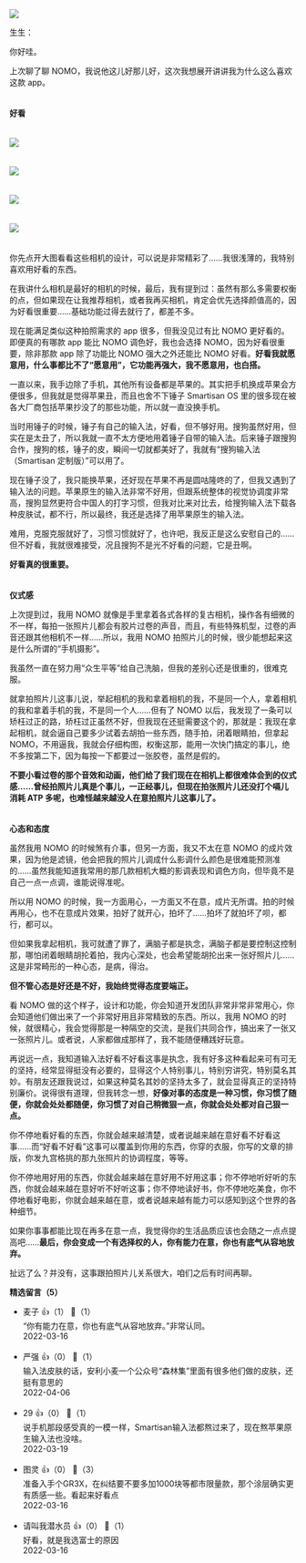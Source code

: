 [![](https://static001.geekbang.org/resource/image/4e/aa/4e41647e2d924501c2411980b8d108aa.jpg?wh=750x360)](http://time.geekbang.org/column/article/493360)

生生：

你好哇。

上次聊了聊 NOMO，我说他这儿好那儿好，这次我想展开讲讲我为什么这么喜欢这款 app。  
　

**好看**  
　

![](https://static001.geekbang.org/resource/image/9b/d5/9bdd1335db3577d32979d347b81abed5.jpg?wh=2532x1170)

　  
![](https://static001.geekbang.org/resource/image/1c/1a/1c9e0189975d2d9b9743e908e8f8f01a.jpg?wh=2532x1170)

　  
![](https://static001.geekbang.org/resource/image/57/eb/57eb1e36b4228f52fe2f799b84aa3feb.jpg?wh=2532x1170)

　  
![](https://static001.geekbang.org/resource/image/20/e8/2019607080b160993c5271a4baf696e8.png?wh=1170x2532)

　  
你先点开大图看看这些相机的设计，可以说是非常精彩了……我很浅薄的，我特别喜欢用好看的东西。

在我讲什么相机是最好的相机的时候，最后，我有提到过：虽然有那么多需要权衡的点，但如果现在让我推荐相机，或者我再买相机，肯定会优先选择颜值高的，因为好看很重要……基础功能过得去就行了，都差不多。

现在能满足类似这种拍照需求的 app 很多，但我没见过有比 NOMO 更好看的。即便真的有哪款 app 能比 NOMO 调色好，我也会选择 NOMO，因为好看很重要，除非那款 app 除了功能比 NOMO 强大之外还能比 NOMO 好看。**好看我就愿意用，什么事都比不了“愿意用”，它功能再强大，我不愿意用，也白搭。**

一直以来，我手边除了手机，其他所有设备都是苹果的。其实把手机换成苹果会方便很多，但我就是觉得苹果丑，而且也舍不下锤子 Smartisan OS 里的很多现在被各大厂商包括苹果抄没了的那些功能，所以就一直没换手机。

当时用锤子的时候，锤子有自己的输入法，好看，但不够好用。搜狗虽然好用，但实在是太丑了，所以我就一直不太方便地用着锤子自带的输入法。后来锤子跟搜狗合作，搜狗的核，锤子的皮，瞬间一切就都美好了，我就有“搜狗输入法（Smartisan 定制版）”可以用了。

现在锤子没了，我只能换苹果，还好现在苹果不再是圆咕隆咚的了，但我又遇到了输入法的问题。苹果原生的输入法非常不好用，但跟系统整体的视觉协调度非常高，搜狗显然更符合中国人的打字习惯，但我对比来对比去，给搜狗输入法下载各种皮肤试，都不行，所以最终，我还是选择了用苹果原生的输入法。

难用，克服克服就好了，习惯习惯就好了，也许吧，我反正是这么安慰自己的……但不好看，我就很难接受，况且搜狗不是光不好看的问题，它是丑啊。

**好看真的很重要。**  
　

**仪式感**

上次提到过，我用 NOMO 就像是手里拿着各式各样的复古相机，操作各有细微的不一样，每拍一张照片儿都会有胶片过卷的声音，而且，有些特殊机型，过卷的声音还跟其他相机不一样……所以，我用 NOMO 拍照片儿的时候，很少能想起来这是什么所谓的“手机摄影”。

我虽然一直在努力用“众生平等”给自己洗脑，但我的差别心还是很重的，很难克服。

就拿拍照片儿这事儿说，举起相机的我和拿着相机的我，不是同一个人，拿着相机的我和拿着手机的我，不是同一个人……但有了 NOMO 以后，我发现了一条可以矫枉过正的路，矫枉过正虽然不好，但我现在还挺需要这个的，那就是：我现在拿起相机，就会逼自己要多少试着去胡拍一些东西，随手拍，闭着眼睛拍，但拿起 NOMO，不用逼我，我就会仔细构图，权衡这那，能用一次快门搞定的事儿，绝不多按第二下，因为每按一下都要过一张胶卷，虽然是假的。

**不要小看过卷的那个音效和动画，他们给了我们现在在相机上都很难体会到的仪式感……曾经拍照片儿真是个事儿，一正经事儿，但现在拍张照片儿还没打个嗝儿消耗 ATP 多呢，也难怪越来越没人在意拍照片儿这事儿了。**  
　

**心态和态度**

虽然我用 NOMO 的时候煞有介事，但另一方面，我又不太在意 NOMO 的成片效果，因为他是滤镜，他会把我的照片儿调成什么影调什么颜色是很难能预测准的……虽然我能知道我常用的那几款相机大概的影调表现和调色方向，但毕竟不是自己一点一点调，谁能说得准呢。

所以用 NOMO 的时候，我一方面用心，一方面又不在意，成片无所谓。拍的时候再用心，也不在意成片效果，拍好了就开心，拍坏了……拍坏了就拍坏了呗，都行，都可以。

但如果我拿起相机，我可就遭了罪了，满脑子都是执念，满脑子都是要控制这控制那，哪怕闭着眼睛胡抡着拍，我内心深处，也会希望能胡抡出来一张好照片儿……这是非常畸形的一种心态，是病，得治。

**但不管心态是好还是不好，我始终觉得态度要端正。**

看 NOMO 做的这个样子，设计和功能，你会知道开发团队非常非常非常用心，你会知道他们做出来了一个非常好用且非常精致的东西。所以，我用 NOMO 的时候，就很精心，我会觉得那是一种隔空的交流，是我们共同合作，搞出来了一张又一张照片儿。或者说，人家都做成那样了，我不能随便糟践好玩意。

再说远一点，我知道输入法好看不好看这事是执念，我有好多这种看起来可有可无的坚持，经常显得挺没有必要的，显得这个人特别事儿，特别穷讲究，特别莫名其妙。有朋友还跟我说过，如果这种莫名其妙的坚持太多了，就会显得真正的坚持特别廉价。说得很有道理，但我转念一想，**好像对事的态度是一种习惯，你习惯了随便，你就会处处都随便，你习惯了对自己稍微狠一点，你就会处处都对自己狠一点。**

你不停地看好看的东西，你就会越来越清楚，或者说越来越在意好看不好看这事……而“好看不好看”这事可以覆盖到你用的东西，你穿的衣服，你写的文章的排版，你发九宫格挑的那九张照片的协调程度，等等。

你不停地用好用的东西，你就会越来越在意好用不好用这事；你不停地听好听的东西，你就会越来越在意好听不好听这事；你不停地读好书，你不停地吃美食，你不停地看好电影，你就会越来越在意，或者说越来越有能力可以感知到这个世界的各种细节。

如果你事事都能比现在再多在意一点，我觉得你的生活品质应该也会随之一点点提高吧……**最后，你会变成一个有选择权的人，你有能力在意，你也有底气从容地放弃。**

扯远了么？并没有，这事跟拍照片儿关系很大，咱们之后有时间再聊。
<div><strong>精选留言（5）</strong></div><ul>
<li><span>麦子</span> 👍（1） 💬（1）<div>“你有能力在意，你也有底气从容地放弃。”非常认同。</div>2022-03-16</li><br/><li><span>严强</span> 👍（0） 💬（1）<div>输入法皮肤的话，安利小麦一个公众号“森林集”里面有很多他们做的皮肤，还挺有意思的</div>2022-04-06</li><br/><li><span>29</span> 👍（0） 💬（1）<div>说手机那段感受真的一模一样，Smartisan输入法都熬过来了，现在熬苹果原生输入法也没啥。</div>2022-03-19</li><br/><li><span>图灵</span> 👍（0） 💬（3）<div>准备入手个GR3X，在纠结要不要多加1000块等都市限量款，那个涂层确实更有质感一些。看起来好看点</div>2022-03-16</li><br/><li><span>请叫我潜水员</span> 👍（0） 💬（1）<div>好看，就是我选富士的原因</div>2022-03-16</li><br/>
</ul>